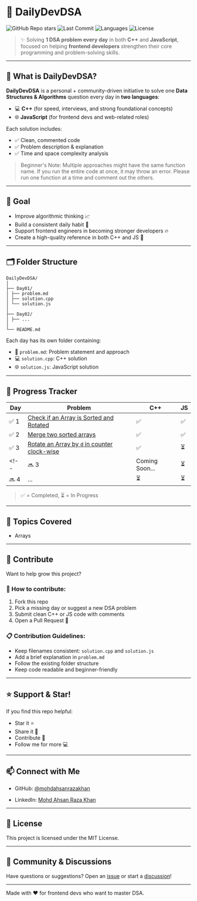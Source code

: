# 🚀 DailyDevDSA

![GitHub Repo stars](https://img.shields.io/github/stars/mohdahsanrazakhan/DailyDevDSA?style=social)
![Last Commit](https://img.shields.io/github/last-commit/mohdahsanrazakhan/DailyDevDSA)
![Languages](https://img.shields.io/github/languages/count/mohdahsanrazakhan/DailyDevDSA)
![License](https://img.shields.io/github/license/mohdahsanrazakhan/DailyDevDSA)

> ✨ Solving **1 DSA problem every day** in both **C++** and **JavaScript**, focused on helping **frontend developers** strengthen their core programming and problem-solving skills.

---

## 📌 What is DailyDevDSA?

**DailyDevDSA** is a personal + community-driven initiative to solve one **Data Structures & Algorithms** question every day in **two languages**:

- 💻 **C++** (for speed, interviews, and strong foundational concepts)
- 🌐 **JavaScript** (for frontend devs and web-related roles)

Each solution includes:
- ✅ Clean, commented code
- ✅ Problem description & explanation
- ✅ Time and space complexity analysis
> Beginner's Note: Multiple approaches might have the same function name. If you run the entire code at once, it may throw an error. Please run one function at a time and comment out the others.
---

## 🎯 Goal

- Improve algorithmic thinking 📈  
- Build a consistent daily habit 🧠  
- Support frontend engineers in becoming stronger developers 🔥  
- Create a high-quality reference in both C++ and JS 🚀  

---

## 🗂️ Folder Structure

```
DailyDevDSA/
│
├── Day01/
│ ├── problem.md
│ ├── solution.cpp
│ └── solution.js
│
├── Day02/
│ ├── ...
│
└── README.md
```

Each day has its own folder containing:
- 📄 `problem.md`: Problem statement and approach
- 💻 `solution.cpp`: C++ solution
- 🌐 `solution.js`: JavaScript solution

---

## 📅 Progress Tracker

| Day | Problem | C++ | JS |
|-----|---------|-----|----|
| ✅ 1 | [Check if an Array is Sorted and Rotated](./Day001/problem.md) | ✅ | ✅ |
| ✅ 2 | [Merge two sorted arrays](./Day002/problem.md) | ✅ | ✅ |
| ✅ 3 | [Rotate an Array by `d` in counter clock-wise](./Day003/problem.md) | ✅ | ⏳ |
<!-- | 🔜 3 | Coming Soon... | ⏳ | ⏳ |
| 🔜 4 | ... | ⏳ | ⏳ | -->

> ✅ = Completed, ⏳ = In Progress

---

## 🧠 Topics Covered

- Arrays
<!-- - Strings  
- Hash Maps  
- Stacks & Queues  
- Recursion  
- Searching & Sorting  
- Trees & Graphs  
- Sliding Window  
- Dynamic Programming  
- ...and more! -->

---

## 👥 Contribute

Want to help grow this project?

### 📌 How to contribute:
1. Fork this repo
2. Pick a missing day or suggest a new DSA problem
3. Submit clean C++ or JS code with comments
4. Open a Pull Request 🚀

### 📋 Contribution Guidelines:
- Keep filenames consistent: `solution.cpp` and `solution.js`
- Add a brief explanation in `problem.md`
- Follow the existing folder structure
- Keep code readable and beginner-friendly

---

## ⭐ Support & Star!

If you find this repo helpful:
- Star it ⭐
- Share it 💬
- Contribute 🤝
- Follow me for more 💻

---

## 📫 Connect with Me

- GitHub: [@mohdahsanrazakhan](https://github.com/mohdahsanrazakhan)
<!-- - Twitter: [@your-twitter](https://twitter.com/your-twitter) -->
- LinkedIn: [Mohd Ahsan Raza Khan](https://linkedin.com/in/mohd-ahsan-raza-khan)

---

## 📝 License

This project is licensed under the MIT License.

---

## 💬 Community & Discussions

Have questions or suggestions? Open an [issue](https://github.com/mohdahsanrazakhan/DailyDevDSA/issues) or start a [discussion](https://github.com/mohdahsanrazakhan/DailyDevDSA/discussions)!

---

Made with ❤️ for frontend devs who want to master DSA.
